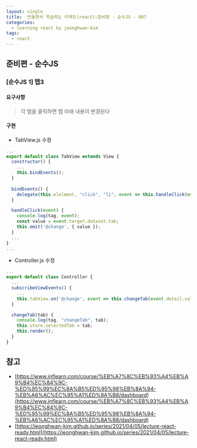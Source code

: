 ```yaml
---
layout: single
title:  만들면서 학습하는 리액트(react):준비편 - 순수JS - 007
categories: 
  - learning react by jeonghwan-kim
tags: 
  - react
---
```


## 준비편 - 순수JS

### [순수JS 1] 탭3

#### 요구사항

> 각 탭을 클릭하면 탭 아래 내용이 변경된다

#### 구현

- TabView.js 수정

```javascript
...
export default class TabView extends View {
  constructor() {
    ...
    this.bindEvents();
  }
  
  bindEvents() {
    delegate(this.elelment, "click", "li", event => this.handleClick(event));
  }

  handleClick(event) {
    console.log(tag, event);
    const value = event.target.dataset.tab;
    this.emit('@change', { value });
  }
  ...
}
...
```

- Controller.js 수정

```javascript
...
export default class Controller {
  ...
  subscribeViewEvents() {
    ...
    this.tabView.on('@change', event => this.changeTab(event.detail.value));
  }

  changeTab(tab) {
    console.log(tag, "changeTab", tab);
    this.store.selectedTab = tab;
    this.render();
  }
}
```

## 참고
- [https://www.inflearn.com/course/%EB%A7%8C%EB%93%A4%EB%A9%B4%EC%84%9C-%ED%95%99%EC%8A%B5%ED%95%98%EB%8A%94-%EB%A6%AC%EC%95%A1%ED%8A%B8/dashboard](https://www.inflearn.com/course/%EB%A7%8C%EB%93%A4%EB%A9%B4%EC%84%9C-%ED%95%99%EC%8A%B5%ED%95%98%EB%8A%94-%EB%A6%AC%EC%95%A1%ED%8A%B8/dashboard)
- [https://jeonghwan-kim.github.io/series/2021/04/05/lecture-react-ready.html](https://jeonghwan-kim.github.io/series/2021/04/05/lecture-react-ready.html)